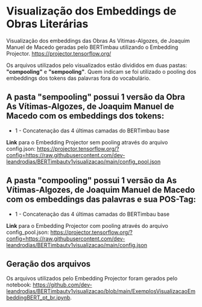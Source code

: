 # Visualização dos Embeddings de Obras Literárias

Visualização dos embeddings das Obras As Vítimas-Algozes, de Joaquim Manuel de Macedo geradas pelo BERTimbau utilizando o Embedding Projector.
https://projector.tensorflow.org/

Os arquivos utilizados pelo visualizados estão divididos em duas pastas: **"compooling"** e **"sempooling"**. Quem indicam se foi utilizado o pooling dos embeddings dos tokens das palavras fora do vocabulário.

## A pasta **"sempooling"** possui 1 versão da Obra As Vítimas-Algozes, de Joaquim Manuel de Macedo com os embeddings dos tokens:
- 1 - Concatenação das 4 últimas camadas do BERTimbau base

**Link** para o Embedding Projector sem pooling através do arquivo config.json:
<https://projector.tensorflow.org/?config=https://raw.githubusercontent.com/dev-leandrodias/BERTimbautv1visualizacao/main/config_pool.json>

## A pasta **"compooling"** possui 1 versão da As Vítimas-Algozes, de Joaquim Manuel de Macedo com os embeddings  das palavras e sua POS-Tag:
- 1 - Concatenação das 4 últimas camadas do BERTimbau base

**Link** para o Embedding Projector com pooling através do arquivo config_pool.json:
<https://projector.tensorflow.org/?config=https://raw.githubusercontent.com/dev-leandrodias/BERTimbautv1visualizacao/main/config.json>

## Geração dos arquivos

Os arquivos utilizados pelo Embedding Projector foram gerados pelo notebook: https://github.com/dev-leandrodias/BERTimbautv1visualizacao/blob/main/ExemplosVisualizacaoEmbeddingBERT_pt_br.ipynb.
